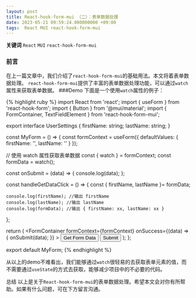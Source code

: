 ```yaml
---
layout: post
title: React-hook-form-mui （二）：表单数据处理
date: 2023-05-21 09:59:24.000000000 +09:00
tags:  React MUI react-hook-form-mui
---
```


**关键词** `React` `MUI`  `react-hook-form-mui`

### 前言
在上一篇文章中，我们介绍了`react-hook-form-mui`的基础用法。本文将着表单数据处理。
`react-hook-form-mui`提供了丰富的表单数据处理功能，可以通过`watch`属性来获取表单数据。
###Demo
下面是一个使用`watch`属性的例子：

{% highlight ruby %}
import React from 'react';
import { useForm } from 'react-hook-form';
import { Button } from '@mui/material';
import { FormContainer, TextFieldElement } from 'react-hook-form-mui';

export interface UserSettings {
  firstName: string;
  lastName: string;
}

const MyForm = () => {
  const formContext = useForm<UserSettings>({
    defaultValues: {
      firstName: '',
      lastName: ''
    }
  });

  // 使用 watch 属性获取表单数据
  const { watch } = formContext;
  const formData = watch();

  const onSubmit = (data) => {
    console.log(data);
  };


  const handleGetDataClick = () => {
    const { firstName, lastName }= formData;

    console.log(firstName); //输出 firstName
    console.log(lastName); //输出 lastName
    console.log(formData); //输出 { firstName: xx, lastName: xx }
  };

  return (
    <FormContainer
      formContext={formContext}
      onSuccess={(data) => {
        onSubmit(data);
      }}
    >
      <TextFieldElement name="firstName" label="First Name" />
      <TextFieldElement name="lastName" label="Last Name" />
      <Button onClick={handleGetDataClick}>Get Form Data</Button>
      <Button type="submit">Submit</Button>
    </FormContainer>
  );
};

export default MyForm;
{% endhighlight %}

从以上的demo不难看出，我们能够通过`watch`很轻易的去获取表单元素的值，而不需要通过`useState`的方式去获取，能够减少项目中的不必要的代码。

总结
以上是关于`React-hook-form-mui`的表单数据处理。希望本文会对你有所帮助。如果有什么问题，可在下方留言沟通。